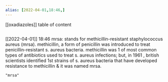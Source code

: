 ```yaml
---
alias: [2022-04-01,18:46,]
---
```

[[oxadiazoles]]
table of content
```toc
```

[[2022-04-01]] 18:46
mrsa:
stands for methicillin-resistant staphylococcus aureus (mrsa).
methicillin, a form of penicillin was introduced to treat penicillin-resistant s. aureus bacteria. methicillin was 1 of most common types of antibiotics used to treat s. aureus infections; but, in 1961 , british scientists identified 1st strains of s. aureus bacteria that have developed resistance to methicillin & it was named mrsa.

```query
"mrsa"
```